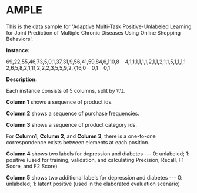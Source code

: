 # AMPLE

This is the data sample for 'Adaptive Multi-Task Positive-Unlabeled Learning for Joint Prediction of Multiple Chronic Diseases Using Online Shopping Behaviors'.

**Instance:** 

69,22,55,46,73,5,0,1,37,31,9,56,41,59,84,6,110,8 &nbsp;&nbsp; 4,1,1,1,1,1,1,2,1,1,2,1,1,5,1,1,1,1 &nbsp;&nbsp; 2,6,5,8,2,1,11,2,2,2,3,5,5,9,2,7,16,0 &nbsp;&nbsp; 0,1 &nbsp;&nbsp; 0,1  

**Description:**

Each instance consists of 5 columns, split by \t\t. 

**Column 1** shows a sequence of product ids.

**Column 2** shows a sequence of purchase frequencies.

**Column 3** shows a sequence of product category ids.

For **Column1**, **Column 2**, and **Column 3**,  there is a one-to-one correspondence exists between elements at each position.

**Column 4** shows two labels for depression and diabetes --- 0: unlabeled; 1: positive (used for training, validation, and calculating Precision, Recall, F1 Score, and F2 Score)

**Column 5** shows two additional labels for depression and diabetes --- 0: unlabeled; 1: latent positive (used in the elaborated evaluation scenario)
